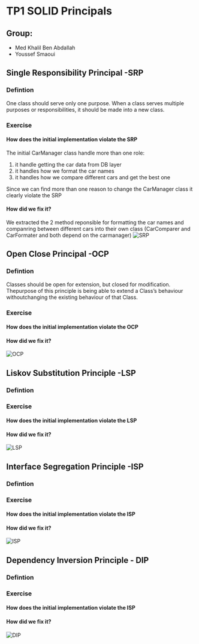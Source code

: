 # TP1 SOLID Principals
## Group:
- Med Khalil Ben Abdallah
- Youssef Smaoui

## Single Responsibility Principal -SRP
### Defintion

One class should serve only one purpose. When a class serves multiple purposes or responsibilities, it should be made into a new class.
### Exercise
#### How does the initial implementation violate the SRP
The initial CarManager class handle more than one role: 
1. it handle getting the car data from DB layer 
2. it handles how we format the car names
3. it handles how we compare different cars and get the best one

Since we can find more than one reason to change the CarManager class it clearly violate the SRP 
#### How did we fix it?
We extracted the 2 method reponsible for formatting the car names and companring between different cars into their own class (CarComparer and CarFormater and both depend on the carmanager)
![SRP](/out/SRP/ClassDiagramSRP/ClassDiagramSRP.png?raw=true "SRP")

## Open Close Principal -OCP
### Defintion
Classes should be open for extension, but closed for modification. Thepurpose of this principle is being able to extend a Class’s behaviour withoutchanging the existing behaviour of that Class.
### Exercise

#### How does the initial implementation violate the OCP
#### How did we fix it?
![OCP](/out/OCP/ClassDiagramOCP/ClassDiagramOCP.png?raw=true "OCP")

## Liskov Substitution Principle -LSP
### Defintion

### Exercise

#### How does the initial implementation violate the LSP
#### How did we fix it?
![LSP](/out/LSP/ClassDiagramLSP/ClassDiagramLSP.png?raw=true "LSP")

## Interface Segregation Principle -ISP
### Defintion

### Exercise

#### How does the initial implementation violate the ISP
#### How did we fix it?
![ISP](/out/ISP/ClassDiagramISP/ClassDiagramISP.png?raw=true "ISP")

## Dependency Inversion Principle - DIP
### Defintion

### Exercise

#### How does the initial implementation violate the ISP
#### How did we fix it?
![DIP](/out/DIP/ClassDiagramDIP/ClassDiagramDIP.png?raw=true "DIP")